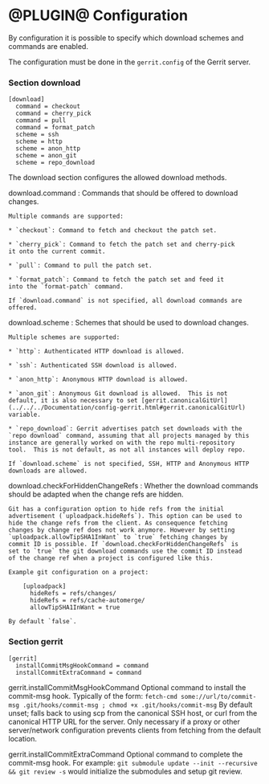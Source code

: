 @PLUGIN@ Configuration
======================

By configuration it is possible to specify which download schemes and
commands are enabled.

The configuration must be done in the `gerrit.config` of the Gerrit
server.

### <a id="download">Section download</a>

```
[download]
  command = checkout
  command = cherry_pick
  command = pull
  command = format_patch
  scheme = ssh
  scheme = http
  scheme = anon_http
  scheme = anon_git
  scheme = repo_download
```

The download section configures the allowed download methods.

<a id="download.command">download.command</a>
:	Commands that should be offered to download changes.

	Multiple commands are supported:

	* `checkout`: Command to fetch and checkout the patch set.

	* `cherry_pick`: Command to fetch the patch set and cherry-pick
	it onto the current commit.

	* `pull`: Command to pull the patch set.

	* `format_patch`: Command to fetch the patch set and feed it
	into the `format-patch` command.

	If `download.command` is not specified, all download commands are
	offered.

<a id="download.scheme">download.scheme</a>
:	Schemes that should be used to download changes.

	Multiple schemes are supported:

	* `http`: Authenticated HTTP download is allowed.

	* `ssh`: Authenticated SSH download is allowed.

	* `anon_http`: Anonymous HTTP download is allowed.

	* `anon_git`: Anonymous Git download is allowed.  This is not
	default, it is also necessary to set [gerrit.canonicalGitUrl]
	(../../../Documentation/config-gerrit.html#gerrit.canonicalGitUrl)
	variable.

	* `repo_download`: Gerrit advertises patch set downloads with the
	`repo download` command, assuming that all projects managed by this
	instance are generally worked on with the repo multi-repository
	tool.  This is not default, as not all instances will deploy repo.

	If `download.scheme` is not specified, SSH, HTTP and Anonymous HTTP
	downloads are allowed.

<a id="download.checkForHiddenChangeRefs">download.checkForHiddenChangeRefs</a>
:	Whether the download commands should be adapted when the change
	refs are hidden.

	Git has a configuration option to hide refs from the initial
	advertisement (`uploadpack.hideRefs`). This option can be used to
	hide the change refs from the client. As consequence fetching
	changes by change ref does not work anymore. However by setting
	`uploadpack.allowTipSHA1InWant` to `true` fetching changes by
	commit ID is possible. If `download.checkForHiddenChangeRefs` is
	set to `true` the git download commands use the commit ID instead
	of the change ref when a project is configured like this.

	Example git configuration on a project:

		[uploadpack]
		  hideRefs = refs/changes/
		  hideRefs = refs/cache-automerge/
		  allowTipSHA1InWant = true

	By default `false`.


### <a id="gerrit">Section gerrit</a>

```
[gerrit]
  installCommitMsgHookCommand = command
  installCommitExtraCommand = command
```	

<a id="gerrit.installCommitMsgHookCommand">gerrit.installCommitMsgHookCommand</a>
  Optional command to install the commit-msg hook. Typically of the form:
  `fetch-cmd some://url/to/commit-msg .git/hooks/commit-msg ; chmod +x .git/hooks/commit-msg`
  By default unset; falls back to using scp from the canonical SSH host,
  or curl from the canonical HTTP URL for the server. Only necessary
  if a proxy or other server/network configuration prevents clients
  from fetching from the default location.

<a id="gerrit.installCommitExtraCommand">gerrit.installCommitExtraCommand</a>
  Optional command to complete the commit-msg hook. For example:
  `git submodule update --init --recursive && git review -s`
  would initialize the submodules and setup git review.
